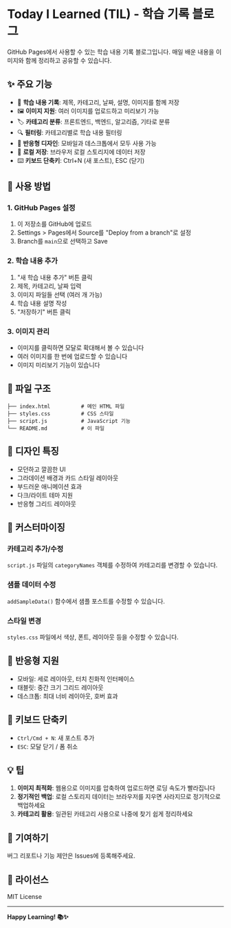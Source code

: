 # Today I Learned (TIL) - 학습 기록 블로그

GitHub Pages에서 사용할 수 있는 학습 내용 기록 블로그입니다. 매일 배운 내용을 이미지와 함께 정리하고 공유할 수 있습니다.

## ✨ 주요 기능

- 📝 **학습 내용 기록**: 제목, 카테고리, 날짜, 설명, 이미지를 함께 저장
- 🖼️ **이미지 지원**: 여러 이미지를 업로드하고 미리보기 가능
- 🏷️ **카테고리 분류**: 프론트엔드, 백엔드, 알고리즘, 기타로 분류
- 🔍 **필터링**: 카테고리별로 학습 내용 필터링
- 📱 **반응형 디자인**: 모바일과 데스크톱에서 모두 사용 가능
- 💾 **로컬 저장**: 브라우저 로컬 스토리지에 데이터 저장
- ⌨️ **키보드 단축키**: Ctrl+N (새 포스트), ESC (닫기)

## 🚀 사용 방법

### 1. GitHub Pages 설정

1. 이 저장소를 GitHub에 업로드
2. Settings > Pages에서 Source를 "Deploy from a branch"로 설정
3. Branch를 `main`으로 선택하고 Save

### 2. 학습 내용 추가

1. "새 학습 내용 추가" 버튼 클릭
2. 제목, 카테고리, 날짜 입력
3. 이미지 파일들 선택 (여러 개 가능)
4. 학습 내용 설명 작성
5. "저장하기" 버튼 클릭

### 3. 이미지 관리

- 이미지를 클릭하면 모달로 확대해서 볼 수 있습니다
- 여러 이미지를 한 번에 업로드할 수 있습니다
- 이미지 미리보기 기능이 있습니다

## 📁 파일 구조

```
├── index.html          # 메인 HTML 파일
├── styles.css          # CSS 스타일
├── script.js           # JavaScript 기능
└── README.md           # 이 파일
```

## 🎨 디자인 특징

- 모던하고 깔끔한 UI
- 그라데이션 배경과 카드 스타일 레이아웃
- 부드러운 애니메이션 효과
- 다크/라이트 테마 지원
- 반응형 그리드 레이아웃

## 🔧 커스터마이징

### 카테고리 추가/수정
`script.js` 파일의 `categoryNames` 객체를 수정하여 카테고리를 변경할 수 있습니다.

### 샘플 데이터 수정
`addSampleData()` 함수에서 샘플 포스트를 수정할 수 있습니다.

### 스타일 변경
`styles.css` 파일에서 색상, 폰트, 레이아웃 등을 수정할 수 있습니다.

## 📱 반응형 지원

- 모바일: 세로 레이아웃, 터치 친화적 인터페이스
- 태블릿: 중간 크기 그리드 레이아웃
- 데스크톱: 최대 너비 레이아웃, 호버 효과

## 🎯 키보드 단축키

- `Ctrl/Cmd + N`: 새 포스트 추가
- `ESC`: 모달 닫기 / 폼 취소

## 💡 팁

1. **이미지 최적화**: 웹용으로 이미지를 압축하여 업로드하면 로딩 속도가 빨라집니다
2. **정기적인 백업**: 로컬 스토리지 데이터는 브라우저를 지우면 사라지므로 정기적으로 백업하세요
3. **카테고리 활용**: 일관된 카테고리 사용으로 나중에 찾기 쉽게 정리하세요

## 🤝 기여하기

버그 리포트나 기능 제안은 Issues에 등록해주세요.

## 📄 라이선스

MIT License

---

**Happy Learning! 📚✨**